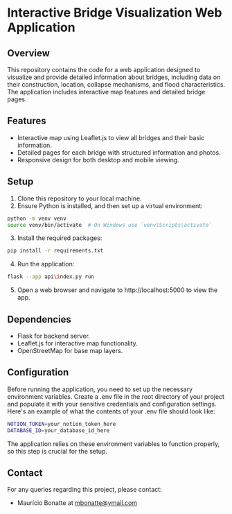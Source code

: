 # Interactive Bridge Visualization Web Application

## Overview
This repository contains the code for a web application designed to visualize and provide detailed information about bridges, including data on their construction, location, collapse mechanisms, and flood characteristics. The application includes interactive map features and detailed bridge pages.

## Features
- Interactive map using Leaflet.js to view all bridges and their basic information.
- Detailed pages for each bridge with structured information and photos.
- Responsive design for both desktop and mobile viewing.

## Setup
1. Clone this repository to your local machine.
2. Ensure Python is installed, and then set up a virtual environment:

```bash
python -m venv venv
source venv/bin/activate  # On Windows use `venv\Scripts\activate`
```

3. Install the required packages:
```bash
pip install -r requirements.txt
```

4. Run the application:
```bash
flask --app api\index.py run
```

5. Open a web browser and navigate to http://localhost:5000 to view the app.

## Dependencies
- Flask for backend server.
- Leaflet.js for interactive map functionality.
- OpenStreetMap for base map layers.

## Configuration
Before running the application, you need to set up the necessary environment variables. Create a .env file in the root directory of your project and populate it with your sensitive credentials and configuration settings. Here's an example of what the contents of your .env file should look like:
```bash
NOTION_TOKEN=your_notion_token_here
DATABASE_ID=your_database_id_here
```
The application relies on these environment variables to function properly, so this step is crucial for the setup.

## Contact
For any queries regarding this project, please contact:
- Maurício Bonatte at mbonatte@ymail.com